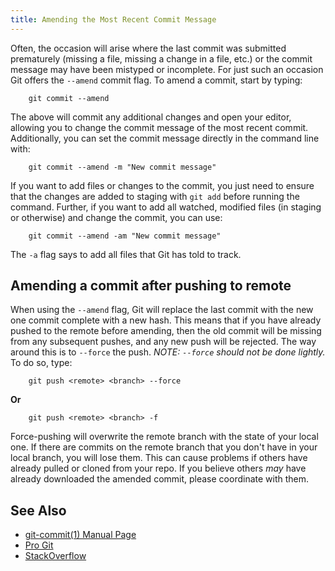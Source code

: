 ```yaml
---
title: Amending the Most Recent Commit Message
---
```

Often, the occasion will arise where the last commit was submitted prematurely (missing a file, missing a change in a file, etc.) or the commit message may have been mistyped or incomplete. For just such an occasion Git offers the `--amend` commit flag. To amend a commit, start by typing:

```shell
    git commit --amend
```

The above will commit any additional changes and open your editor, allowing you to change the commit message of the most recent commit. Additionally, you can set the commit message directly in the command line with:

```shell
    git commit --amend -m "New commit message"
```

If you want to add files or changes to the commit, you just need to ensure that the changes are added to staging with `git add` before running the command. Further, if you want to add all watched, modified files (in staging or otherwise) and change the commit, you can use:

```shell
    git commit --amend -am "New commit message"
```

The `-a` flag says to add all files that Git has told to track.

## Amending a commit after pushing to remote

When using the `--amend` flag, Git will replace the last commit with the new one commit complete with a new hash. This means that if you have already pushed to the remote before amending, then the old commit will be missing from any subsequent pushes, and any new push will be rejected. The way around this is to `--force` the push. _NOTE: `--force` should not be done lightly._ To do so, type:

```shell
    git push <remote> <branch> --force
```

**Or**

```shell
    git push <remote> <branch> -f
```

Force-pushing will overwrite the remote branch with the state of your local one. If there are commits on the remote branch that you don't have in your local branch, you will lose them. This can cause problems if others have already pulled or cloned from your repo. If you believe others _may_ have already downloaded the amended commit, please coordinate with them.

## See Also

*   <a href='https://www.kernel.org/pub/software/scm/git/docs/git-commit.html' target='_blank' rel='nofollow'>git-commit(1) Manual Page</a>
*   <a href='https://git-scm.com/book/en/v2/Git-Tools-Rewriting-History' target='_blank' rel='nofollow'>Pro Git</a>
*   <a href='http://stackoverflow.com/questions/179123/edit-an-incorrect-commit-message-in-git/179147#179147' target='_blank' rel='nofollow'>StackOverflow</a>
